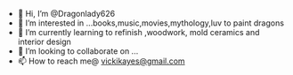 - 👋 Hi, I’m @Dragonlady626
- 👀 I’m interested in ...books,music,movies,mythology,luv to paint dragons
- 🌱 I’m currently learning to refinish ,woodwork, mold ceramics and interior design
- 💞️ I’m looking to collaborate on ...
- 📫 How to reach me@ vickikayes@gmail.com

<!---
Dragonlady626/Dragonlady626 is a ✨ special ✨ repository because its `README.md` (this file) appears on your GitHub profile.
You can click the Preview link to take a look at your changes.
--->
